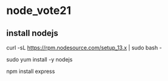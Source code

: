 # node_vote21


## install nodejs

curl -sL https://rpm.nodesource.com/setup_13.x | sudo bash -

sudo yum install -y nodejs

npm install express


